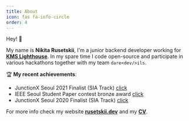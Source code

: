 ```yaml
---
title: About
icon: fas fa-info-circle
order: 4
---
```


Hey! 👋

My name is **Nikita Rusetskii**, I'm a junior backend developer working for **[KMS Lighthouse](https://kmslh.com/)**. In my spare time
I code open-source and participate in various hackathons together with my team `dare<dev/>ils`.

🏆️ **My recent achievements**:
- JunctionX Seoul 2021 Finalist (SIA Track) [click](https://xtenzq.github.io/img/junction2021.jpg)
- IEEE Seoul Student Paper contest bronze award [click](https://xtenzq.github.io/img/IEEE_diploma.png)
- JunctionX Seoul 2020 Finalist (SIA Track) [click](https://xtenzq.github.io/img/junction2020.jpg)

For more info check my website **[rusetskii.dev](https://xtenzq.github.io/)** and my **[CV](https://xtenzq.github.io/cv)**.
